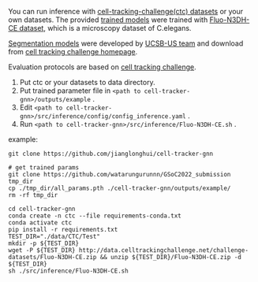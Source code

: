 You can run inference with [cell-tracking-challenge(ctc) datasets](http://celltrackingchallenge.net/3d-datasets/) or your own datasets.
The provided [trained models](https://github.com/watarungurunnn/GSoC2022_submission/blob/main/all_params.pth) were trained with [Fluo-N3DH-CE dataset](http://data.celltrackingchallenge.net/challenge-datasets/Fluo-N3DH-CE.zip), which is a microscopy dataset of C.elegans.

[Segmentation models](http://celltrackingchallenge.net/participants/UCSB-US/#) were developed by [UCSB-US team](http://celltrackingchallenge.net/participants/UCSB-US/) and download from [cell tracking challenge homepage](http://celltrackingchallenge.net/latest-csb-results/).

Evaluation protocols are based on [cell tracking challenge](http://celltrackingchallenge.net/evaluation-methodology/).

1. Put ctc or your datasets to data directory.
2. Put trained parameter file in `<path to cell-tracker-gnn>/outputs/example` .
3. Edit `<path to cell-tracker-gnn>/src/inference/config/config_inference.yaml` .
4. Run `<path to cell-tracker-gnn>/src/inference/Fluo-N3DH-CE.sh` .

example:
```
git clone https://github.com/jianglonghui/cell-tracker-gnn

# get trained params
git clone https://github.com/watarungurunnn/GSoC2022_submission tmp_dir
cp ./tmp_dir/all_params.pth ./cell-tracker-gnn/outputs/example/
rm -rf tmp_dir

cd cell-tracker-gnn
conda create -n ctc --file requirements-conda.txt
conda activate ctc
pip install -r requirements.txt
TEST_DIR="./data/CTC/Test"
mkdir -p ${TEST_DIR}
wget -P ${TEST_DIR} http://data.celltrackingchallenge.net/challenge-datasets/Fluo-N3DH-CE.zip && unzip ${TEST_DIR}/Fluo-N3DH-CE.zip -d ${TEST_DIR}
sh ./src/inference/Fluo-N3DH-CE.sh
```
